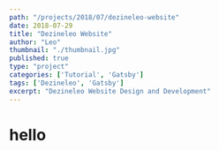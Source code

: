 ```yaml
---
path: "/projects/2018/07/dezineleo-website"
date: 2018-07-29
title: "Dezineleo Website"
author: "Leo"
thumbnail: "./thumbnail.jpg"
published: true
type: "project"
categories: ['Tutorial', 'Gatsby']
tags: ['Dezineleo', 'Gatsby']
excerpt: "Dezineleo Website Design and Development"
---
```



# hello